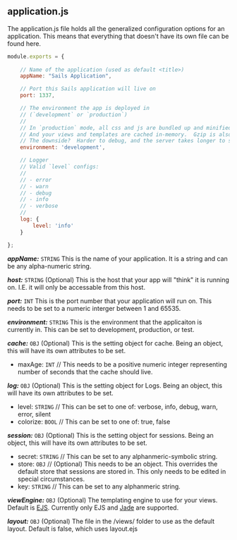 ## application.js
The application.js file holds all the generalized configuration options for an application.  This means that everything that doesn't have its own file can be found here.

```javascript
module.exports = {
  
	// Name of the application (used as default <title>)
	appName: "Sails Application",

	// Port this Sails application will live on
	port: 1337,

	// The environment the app is deployed in 
	// (`development` or `production`)
	//
	// In `production` mode, all css and js are bundled up and minified
	// And your views and templates are cached in-memory.  Gzip is also used.
	// The downside?  Harder to debug, and the server takes longer to start.
	environment: 'development',

	// Logger
	// Valid `level` configs:
	// 
	// - error
	// - warn
	// - debug
	// - info
	// - verbose
	//
	log: {
		level: 'info'
	}

};
```

_**appName:**_ `STRING`  This is the name of your application.  It is a string and can be any alpha-numeric string.

_**host:**_ `STRING`  (Optional) This is the host that your app will "think" it is running on.  I.E. it will only be accessable from this host.

_**port:**_ `INT`  This is the port number that your application will run on.  This needs to be set to a numeric interger between 1 and 65535.

_**environment:**_ `STRING`  This is the environment that the applicaiton is currently in.  This can be set to development, production, or test.

_**cache:**_ `OBJ`  (Optional) This is the setting object for cache.  Being an object, this will have its own attributes to be set.
* maxAge: `INT`  // This needs to be a positive numeric integer representing number of seconds that the cache should live.

_**log:**_ `OBJ`  (Optional)  This is the setting object for Logs.  Being an object, this will have its own attributes to be set.
* level: `STRING`  // This can be set to one of: verbose, info, debug, warn, error, silent
* colorize: `BOOL`    // This can be set to one of: true, false

_**session:**_ `OBJ`  (Optional)  This is the setting object for sessions.  Being an object, this will have its own attributes to be set.
* secret: `STRING`  // This can be set to any alphanmeric-symbolic string.
* store: `OBJ`  // (Optional) This needs to be an object.  This overrides the default store that sessions are stored in.  This only needs to be edited in special circumstances.
* key: `STRING`  // This can be set to any alphanmeric string.

_**viewEngine:**_ `OBJ` (Optional) The templating engine to use for your views. Default is [EJS](http://embeddedjs.com/). Currently only EJS and [Jade](http://jade-lang.com/) are supported.

_**layout:**_ `OBJ` (Optional) The file in the /views/ folder to use as the default layout. Default is false, which uses layout.ejs
